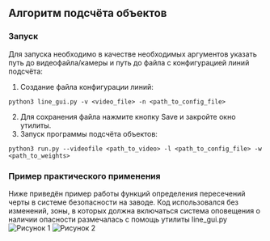 ## Алгоритм подсчёта объектов

### Запуск

Для запуска необходимо в качестве необходимых аргументов указать путь до видеофайла/камеры и путь до файла с конфигурацией линий подсчёта:  
1. Создание файла конфигурации линий:
```
python3 line_gui.py -v <video_file> -n <path_to_config_file>
```
2. Для сохранения файла нажмите кнопку Save и закройте окно утилиты.
3. Запуск программы подсчёта объектов:
```
python3 run.py --videofile <path_to_video> -l <path_to_config_file> -w <path_to_weights>
```

### Пример практического применения

Ниже приведён пример работы функций определения пересечений черты в системе безопасности на заводе. Код использовался без изменений, зоны, в которых должна включаться система оповещения о наличии опасности размечалась с помощь утилиты line_gui.py
![Рисунок 1](https://github.com/MLFreelib/cvflow/assets/44303944/6da6d63c-2157-4154-8e4b-1099db67e204)
![Рисунок 2](https://github.com/MLFreelib/cvflow/assets/44303944/89800181-fc1b-41b3-850d-80f57ea2b4fc)
